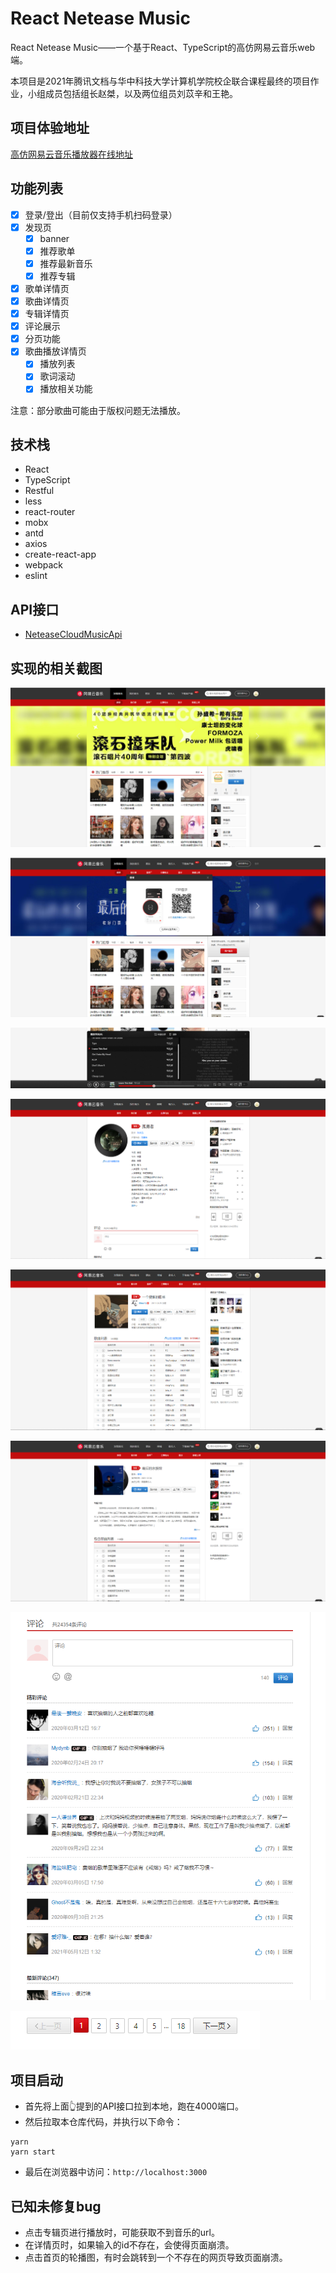 # React Netease Music
React Netease Music——一个基于React、TypeScript的高仿网易云音乐web端。

本项目是2021年腾讯文档与华中科技大学计算机学院校企联合课程最终的项目作业，小组成员包括组长赵桀，以及两位组员刘苡辛和王艳。

## 项目体验地址
[高仿网易云音乐播放器在线地址](http://www.arale.club)

## 功能列表
- [x] 登录/登出（目前仅支持手机扫码登录）
- [x] 发现页
  - [x] banner
  - [x] 推荐歌单
  - [x] 推荐最新音乐
  - [x] 推荐专辑
- [x] 歌单详情页
- [x] 歌曲详情页
- [x] 专辑详情页
- [x] 评论展示
- [x] 分页功能
- [x] 歌曲播放详情页
  - [x] 播放列表
  - [x] 歌词滚动
  - [x] 播放相关功能

注意：部分歌曲可能由于版权问题无法播放。

## 技术栈
- React
- TypeScript
- Restful
- less
- react-router
- mobx
- antd
- axios
- create-react-app
- webpack
- eslint

## API接口
- [NeteaseCloudMusicApi](https://github.com/Binaryify/NeteaseCloudMusicApi)

## 实现的相关截图
![01_首页](./pictures/首页.png)

![02_扫码登录](./pictures/扫码登录.png)

![03_播放器](./pictures/播放器.png)

![04_歌曲详情](./pictures/歌曲详情.png)

![05_歌单详情](./pictures/歌单详情.png)

![06_专辑详情](./pictures/专辑详情.png)

![07_评论详情](./pictures/评论详情.png)

![08_分页功能](./pictures/分页功能.png)

## 项目启动
- 首先将上面👆提到的API接口拉到本地，跑在4000端口。
- 然后拉取本仓库代码，并执行以下命令：
```
yarn
yarn start
```
- 最后在浏览器中访问：`http://localhost:3000`

## 已知未修复bug
- 点击专辑页进行播放时，可能获取不到音乐的url。
- 在详情页时，如果输入的id不存在，会使得页面崩溃。
- 点击首页的轮播图，有时会跳转到一个不存在的网页导致页面崩溃。